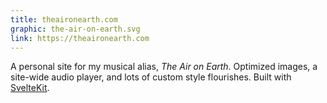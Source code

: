 ```yaml
---
title: theaironearth.com
graphic: the-air-on-earth.svg
link: https://theaironearth.com
---
```


A personal site for my musical alias, _The Air on Earth_. Optimized images, a site-wide audio player, and lots of custom style flourishes. Built with [SvelteKit](https://kit.svelte.dev/).
